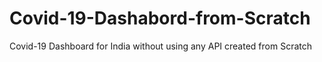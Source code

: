 # Covid-19-Dashabord-from-Scratch
Covid-19 Dashboard for India without using any API created from Scratch
